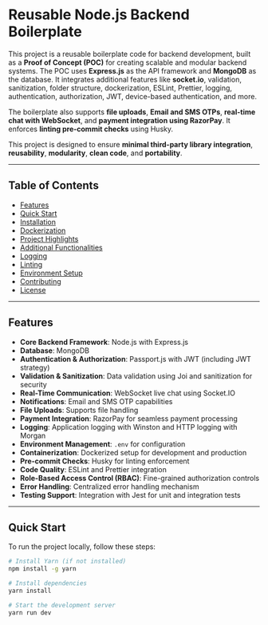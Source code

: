 # Reusable Node.js Backend Boilerplate

This project is a reusable boilerplate code for backend development, built as a **Proof of Concept (POC)** for creating scalable and modular backend systems. The POC uses **Express.js** as the API framework and **MongoDB** as the database. It integrates additional features like **socket.io**, validation, sanitization, folder structure, dockerization, ESLint, Prettier, logging, authentication, authorization, JWT, device-based authentication, and more.

The boilerplate also supports **file uploads**, **Email and SMS OTPs**, **real-time chat with WebSocket**, and **payment integration using RazorPay**. It enforces **linting pre-commit checks** using Husky.

This project is designed to ensure **minimal third-party library integration**, **reusability**, **modularity**, **clean code**, and **portability**.

---

## Table of Contents

- [Features](#features)
- [Quick Start](#quick-start)
- [Installation](#installation)
- [Dockerization](#dockerization)
- [Project Highlights](#project-highlights)
- [Additional Functionalities](#additional-functionalities)
- [Logging](#logging)
- [Linting](#linting)
- [Environment Setup](#environment-setup)
- [Contributing](#contributing)
- [License](#license)

---

## Features

- **Core Backend Framework**: Node.js with Express.js
- **Database**: MongoDB
- **Authentication & Authorization**: Passport.js with JWT (including JWT strategy)
- **Validation & Sanitization**: Data validation using Joi and sanitization for security
- **Real-Time Communication**: WebSocket live chat using Socket.IO
- **Notifications**: Email and SMS OTP capabilities
- **File Uploads**: Supports file handling
- **Payment Integration**: RazorPay for seamless payment processing
- **Logging**: Application logging with Winston and HTTP logging with Morgan
- **Environment Management**: `.env` for configuration
- **Containerization**: Dockerized setup for development and production
- **Pre-commit Checks**: Husky for linting enforcement
- **Code Quality**: ESLint and Prettier integration
- **Role-Based Access Control (RBAC)**: Fine-grained authorization controls
- **Error Handling**: Centralized error handling mechanism
- **Testing Support**: Integration with Jest for unit and integration tests

---

## Quick Start

To run the project locally, follow these steps:

```bash
# Install Yarn (if not installed)
npm install -g yarn

# Install dependencies
yarn install

# Start the development server
yarn run dev
